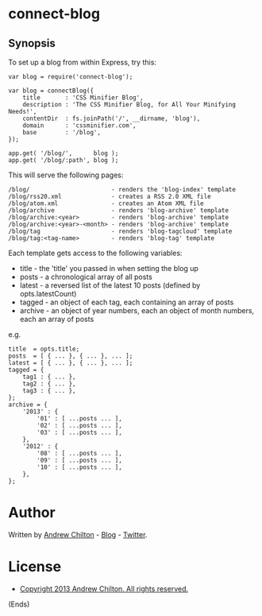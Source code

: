 # connect-blog #

## Synopsis ##

To set up a blog from within Express, try this:

```
var blog = require('connect-blog');

var blog = connectBlog({
    title       : 'CSS Minifier Blog',
    description : 'The CSS Minifier Blog, for All Your Minifying Needs!',
    contentDir  : fs.joinPath('/', __dirname, 'blog'),
    domain      : 'cssminifier.com',
    base        : '/blog',
});

app.get( '/blog/',      blog );
app.get( '/blog/:path', blog );

```

This will serve the following pages:

```
/blog/                       - renders the 'blog-index' template
/blog/rss20.xml              - creates a RSS 2.0 XML file
/blog/atom.xml               - creates an Atom XML file
/blog/archive                - renders 'blog-archive' template
/blog/archive:<year>         - renders 'blog-archive' template
/blog/archive:<year>-<month> - renders 'blog-archive' template
/blog/tag                    - renders 'blog-tagcloud' template
/blog/tag:<tag-name>         - renders 'blog-tag' template
```

Each template gets access to the following variables:

* title - the 'title' you passed in when setting the blog up
* posts - a chronological array of all posts
* latest - a reversed list of the latest 10 posts (defined by opts.latestCount)
* tagged - an object of each tag, each containing an array of posts
* archive - an object of year numbers, each an object of month numbers, each an array of posts

e.g.

```
title  = opts.title;
posts  = [ { ... }, { ... }, ... ];
latest = [ { ... }, { ... }, ... ];
tagged = {
    tag1 : { ... },
    tag2 : { ... },
    tag3 : { ... },
};
archive = {
    '2013' : {
        '01' : [ ...posts ... ],
        '02' : [ ...posts ... ],
        '03' : [ ...posts ... ],
    },
    '2012' : {
        '08' : [ ...posts ... ],
        '09' : [ ...posts ... ],
        '10' : [ ...posts ... ],
    },
};
```

# Author #

Written by [Andrew Chilton](http://chilts.org/) - [Blog](http://chilts.org/blog/) - [Twitter](https://twitter.com/andychilton).

# License #

* [Copyright 2013 Andrew Chilton.  All rights reserved.](http://chilts.mit-license.org/2013/)

(Ends)
